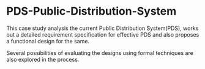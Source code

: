 # PDS-Public-Distribution-System
This case study analysis the current Public Distribution System(PDS), works out a detailed requirement specification for effective PDS and also proposes a functional design for the same. 

Several possibilities of evaluating the designs using formal techniques are also explored in the process.
